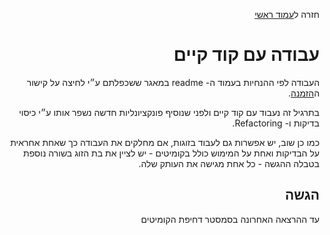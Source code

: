 <div dir="rtl">
<div>
</div>

חזרה ל[עמוד ראשי](../../../..)


# עבודה עם קוד קיים

העבודה לפי ההנחיות בעמוד ה- readme במאגר ששכפלתם ע״י לחיצה על קישור ה[הזמנה][ex5-invitation].

בתרגיל זה נעבוד עם קוד קיים ולפני שנוסיף פונקציונליות חדשה נשפר אותו ע״י כיסוי בדיקות ו- Refactoring.

כמו כן שוב, יש אפשרות גם לעבוד בזוגות, אם מחלקים את העבודה כך שאחת אחראית על הבדיקות ואחת על המימוש כולל בקומיטים - יש לציין את בת הזוג בשורה נוספת בטבלה ההגשה - כל אחת מגישה את העותק שלה.

## הגשה
עד ההרצאה האחרונה בסמסטר דחיפת הקומיטים 

<!-- links -->
[ex5-invitation]: https://classroom.github.com/assignment-invitations/b7ba2da67a1cc9175464f6b6363a862c

